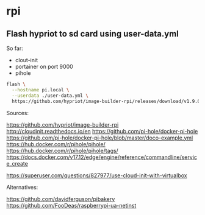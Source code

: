 # rpi

## Flash hypriot to sd card using user-data.yml

So far:
- clout-init
- portainer on port 9000
- pihole

```bash
flash \
  --hostname pi.local \
  --userdata ./user-data.yml \
  https://github.com/hypriot/image-builder-rpi/releases/download/v1.9.0/hypriotos-rpi-v1.9.0.img.zip
```

Sources:

https://github.com/hypriot/image-builder-rpi
http://cloudinit.readthedocs.io/en
https://github.com/pi-hole/docker-pi-hole
https://github.com/pi-hole/docker-pi-hole/blob/master/doco-example.yml
https://hub.docker.com/r/pihole/pihole/
https://hub.docker.com/r/pihole/pihole/tags/
https://docs.docker.com/v17.12/edge/engine/reference/commandline/service_create

https://superuser.com/questions/827977/use-cloud-init-with-virtualbox

Alternatives:

https://github.com/davidferguson/pibakery
https://github.com/FooDeas/raspberrypi-ua-netinst
